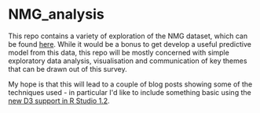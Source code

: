 # NMG_analysis

This repo contains a variety of exploration of the NMG dataset, which can be found [here](https://www.bankofengland.co.uk/statistics/research-datasets). While it would be a bonus to get develop a useful predictive model from this data, this repo will be mostly concerned with simple exploratory data analysis, visualisation and communication of key themes that can be drawn out of this survey. 

My hope is that this will lead to a couple of blog posts showing some of the techniques used - in particular I'd like to include something basic using the [new D3 support in R Studio 1.2](https://blog.rstudio.com/tags/d3).

